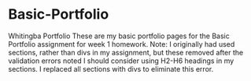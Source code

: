 # Basic-Portfolio
Whitingba Portfolio
These are my basic portfolio pages for the Basic Portfolio assignment for week 1 homework.
Note: I originally had used sections, rather than divs in my assignment, but these removed after 
the validation errors noted I should consider using H2-H6 headings in my sections. I replaced
all sections with divs to eliminate this error.